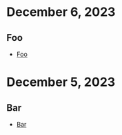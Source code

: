 # December 6, 2023

## Foo

- [Foo](https://foo.com)

# December 5, 2023

## Bar

- [Bar](https://foo.com)
